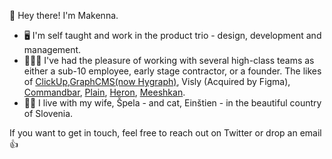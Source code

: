 👋 Hey there! I'm Makenna.

- 🖥 I'm self taught and work in the product trio - design, development and management.
- 👷🏼‍♀️ I've had the pleasure of working with several high-class teams as either a sub-10 employee, early stage contractor, or a founder. The likes of [ClickUp](https://clickup.com/),[GraphCMS(now Hygraph)](https://hygraph.com/), Visly (Acquired by Figma), [Commandbar](https://www.commandbar.com/), [Plain](https://www.plain.com/), [Heron](https://twitter.com/heronapp), [Meeshkan](https://meeshkan.com/).
- 🏳️‍🌈 I live with my wife, Špela - and cat, Einštien - in the beautiful country of Slovenia. 

If you want to get in touch, feel free to reach out on Twitter or drop an email 👍
